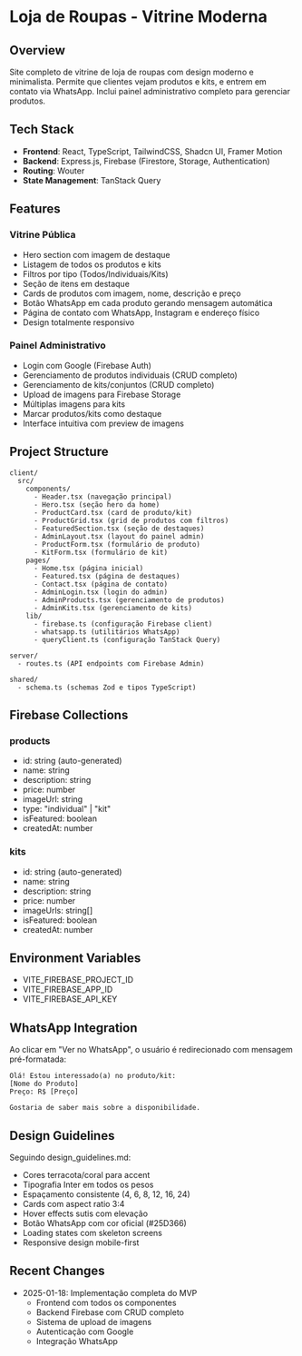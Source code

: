 # Loja de Roupas - Vitrine Moderna

## Overview
Site completo de vitrine de loja de roupas com design moderno e minimalista. Permite que clientes vejam produtos e kits, e entrem em contato via WhatsApp. Inclui painel administrativo completo para gerenciar produtos.

## Tech Stack
- **Frontend**: React, TypeScript, TailwindCSS, Shadcn UI, Framer Motion
- **Backend**: Express.js, Firebase (Firestore, Storage, Authentication)
- **Routing**: Wouter
- **State Management**: TanStack Query

## Features

### Vitrine Pública
- Hero section com imagem de destaque
- Listagem de todos os produtos e kits
- Filtros por tipo (Todos/Individuais/Kits)
- Seção de itens em destaque
- Cards de produtos com imagem, nome, descrição e preço
- Botão WhatsApp em cada produto gerando mensagem automática
- Página de contato com WhatsApp, Instagram e endereço físico
- Design totalmente responsivo

### Painel Administrativo
- Login com Google (Firebase Auth)
- Gerenciamento de produtos individuais (CRUD completo)
- Gerenciamento de kits/conjuntos (CRUD completo)
- Upload de imagens para Firebase Storage
- Múltiplas imagens para kits
- Marcar produtos/kits como destaque
- Interface intuitiva com preview de imagens

## Project Structure
```
client/
  src/
    components/
      - Header.tsx (navegação principal)
      - Hero.tsx (seção hero da home)
      - ProductCard.tsx (card de produto/kit)
      - ProductGrid.tsx (grid de produtos com filtros)
      - FeaturedSection.tsx (seção de destaques)
      - AdminLayout.tsx (layout do painel admin)
      - ProductForm.tsx (formulário de produto)
      - KitForm.tsx (formulário de kit)
    pages/
      - Home.tsx (página inicial)
      - Featured.tsx (página de destaques)
      - Contact.tsx (página de contato)
      - AdminLogin.tsx (login do admin)
      - AdminProducts.tsx (gerenciamento de produtos)
      - AdminKits.tsx (gerenciamento de kits)
    lib/
      - firebase.ts (configuração Firebase client)
      - whatsapp.ts (utilitários WhatsApp)
      - queryClient.ts (configuração TanStack Query)

server/
  - routes.ts (API endpoints com Firebase Admin)

shared/
  - schema.ts (schemas Zod e tipos TypeScript)
```

## Firebase Collections

### products
- id: string (auto-generated)
- name: string
- description: string
- price: number
- imageUrl: string
- type: "individual" | "kit"
- isFeatured: boolean
- createdAt: number

### kits
- id: string (auto-generated)
- name: string
- description: string
- price: number
- imageUrls: string[]
- isFeatured: boolean
- createdAt: number

## Environment Variables
- VITE_FIREBASE_PROJECT_ID
- VITE_FIREBASE_APP_ID
- VITE_FIREBASE_API_KEY

## WhatsApp Integration
Ao clicar em "Ver no WhatsApp", o usuário é redirecionado com mensagem pré-formatada:
```
Olá! Estou interessado(a) no produto/kit:
[Nome do Produto]
Preço: R$ [Preço]

Gostaria de saber mais sobre a disponibilidade.
```

## Design Guidelines
Seguindo design_guidelines.md:
- Cores terracota/coral para accent
- Tipografia Inter em todos os pesos
- Espaçamento consistente (4, 6, 8, 12, 16, 24)
- Cards com aspect ratio 3:4
- Hover effects sutis com elevação
- Botão WhatsApp com cor oficial (#25D366)
- Loading states com skeleton screens
- Responsive design mobile-first

## Recent Changes
- 2025-01-18: Implementação completa do MVP
  - Frontend com todos os componentes
  - Backend Firebase com CRUD completo
  - Sistema de upload de imagens
  - Autenticação com Google
  - Integração WhatsApp
